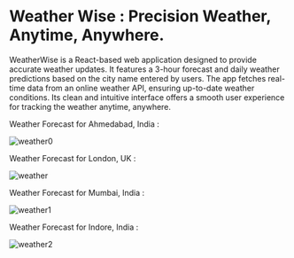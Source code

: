 # Weather Wise : Precision Weather, Anytime, Anywhere.

WeatherWise is a React-based web application designed to provide accurate weather updates. It features a 3-hour forecast and daily weather predictions based on the city name entered by users. The app fetches real-time data from an online weather API, ensuring up-to-date weather conditions. Its clean and intuitive interface offers a smooth user experience for tracking the weather anytime, anywhere.


Weather Forecast for Ahmedabad, India :

![weather0](https://github.com/user-attachments/assets/85f80d51-5a1e-4103-ac75-7da78984822a)

Weather Forecast for London, UK :

![weather](https://github.com/user-attachments/assets/9361cf24-cff4-4c4f-a670-1d840a2b3c51)

Weather Forecast for Mumbai, India :

![weather1](https://github.com/user-attachments/assets/076478d8-e130-4732-9797-0511e8b0c353)

Weather Forecast for Indore, India :

![weather2](https://github.com/user-attachments/assets/b5d1b65c-f543-409a-bbc8-fab1ff54e507)
